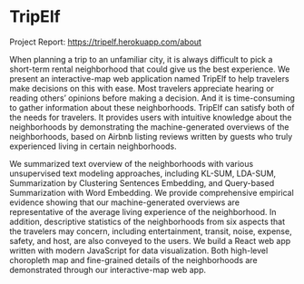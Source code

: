 # TripElf

Project Report: https://tripelf.herokuapp.com/about

When planning a trip to an unfamiliar city, it is always difficult to pick a short-term rental neighborhood that could give us the best experience. We present an interactive-map web application named TripElf to help travelers make decisions on this with ease. Most travelers appreciate hearing or reading others’ opinions before making a decision. And it is time-consuming to gather information about these neighborhoods. TripElf can satisfy both of the needs for travelers. It provides users with intuitive knowledge about the neighborhoods by demonstrating the machine-generated overviews of the neighborhoods, based on Airbnb listing reviews written by guests who truly experienced living in certain neighborhoods.
   
We summarized text overview of the neighborhoods with various unsupervised text modeling approaches, including KL-SUM, LDA-SUM, Summarization by Clustering Sentences Embedding, and Query-based Summarization with Word Embedding. We provide comprehensive empirical evidence showing that our machine-generated overviews are representative of the average living experience of the neighborhood. In addition, descriptive statistics of the neighborhoods from six aspects that the travelers may concern, including entertainment, transit, noise, expense, safety, and host, are also conveyed to the users. We build a React web app written with modern JavaScript for data visualization. Both high-level choropleth map and fine-grained details of the neighborhoods are demonstrated through our interactive-map web app.
